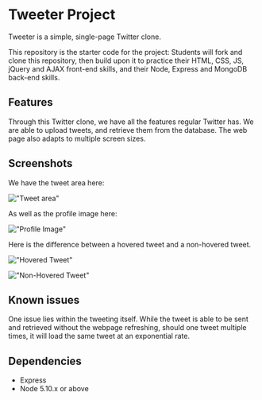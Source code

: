 # Tweeter Project

Tweeter is a simple, single-page Twitter clone.

This repository is the starter code for the project: Students will fork and clone this repository, then build upon it to practice their HTML, CSS, JS, jQuery and AJAX front-end skills, and their Node, Express and MongoDB back-end skills.

## Features

Through this Twitter clone, we have all the features regular Twitter has.  We are able to upload tweets, and retrieve them from the database.  The web page also adapts to multiple screen sizes.


## Screenshots
We have the tweet area here:

!["Tweet area"]("https://github.com/YorkAmule/tweeter/master/docs/tweet_area.png")

As well as the profile image here:

!["Profile Image"]("https://github.com/YorkAmule/tweeter/blob/master/docs/profile.png")

Here is the difference between a hovered tweet and a non-hovered tweet.

!["Hovered Tweet"]("https://github.com/YorkAmule/tweeter/blob/master/docs/highlighted_tweet.png")

!["Non-Hovered Tweet"]("https://github.com/YorkAmule/tweeter/blob/master/docs/regular_tweet.png")



## Known issues

One issue lies within the tweeting itself. While the tweet is able to be sent and retrieved without the webpage refreshing, should one tweet multiple times, it will load the same tweet at an exponential rate.



## Dependencies

- Express
- Node 5.10.x or above
